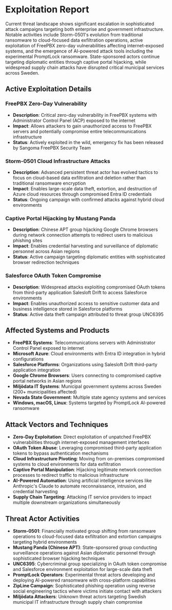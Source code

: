 # Exploitation Report

Current threat landscape shows significant escalation in sophisticated attack campaigns targeting both enterprise and government infrastructure. Notable activities include Storm-0501's evolution from traditional ransomware to cloud-focused data exfiltration operations, active exploitation of FreePBX zero-day vulnerabilities affecting internet-exposed systems, and the emergence of AI-powered attack tools including the experimental PromptLock ransomware. State-sponsored actors continue targeting diplomatic entities through captive portal hijacking, while widespread supply chain attacks have disrupted critical municipal services across Sweden.

## Active Exploitation Details

### FreePBX Zero-Day Vulnerability
- **Description**: Critical zero-day vulnerability in FreePBX systems with Administrator Control Panel (ACP) exposed to the internet
- **Impact**: Allows attackers to gain unauthorized access to FreePBX servers and potentially compromise entire telecommunications infrastructure
- **Status**: Actively exploited in the wild, emergency fix has been released by Sangoma FreePBX Security Team

### Storm-0501 Cloud Infrastructure Attacks
- **Description**: Advanced persistent threat actor has evolved tactics to focus on cloud-based data exfiltration and deletion rather than traditional ransomware encryption
- **Impact**: Enables large-scale data theft, extortion, and destruction of Azure cloud resources through compromised Entra ID credentials
- **Status**: Ongoing campaign with confirmed attacks against hybrid cloud environments

### Captive Portal Hijacking by Mustang Panda
- **Description**: Chinese APT group hijacking Google Chrome browsers during network connection attempts to redirect users to malicious phishing sites
- **Impact**: Enables credential harvesting and surveillance of diplomatic personnel across Asian regions
- **Status**: Active campaign targeting diplomatic entities with sophisticated browser redirection techniques

### Salesforce OAuth Token Compromise
- **Description**: Widespread attacks exploiting compromised OAuth tokens from third-party application Salesloft Drift to access Salesforce environments
- **Impact**: Enables unauthorized access to sensitive customer data and business intelligence stored in Salesforce platforms
- **Status**: Active data theft campaign attributed to threat group UNC6395

## Affected Systems and Products

- **FreePBX Systems**: Telecommunications servers with Administrator Control Panel exposed to internet
- **Microsoft Azure**: Cloud environments with Entra ID integration in hybrid configurations
- **Salesforce Platforms**: Organizations using Salesloft Drift third-party application integration
- **Google Chrome Browsers**: Users connecting to compromised captive portal networks in Asian regions
- **Miljödata IT Systems**: Municipal government systems across Sweden (200+ municipalities affected)
- **Nevada State Government**: Multiple state agency systems and services
- **Windows, macOS, Linux**: Systems targeted by PromptLock AI-powered ransomware

## Attack Vectors and Techniques

- **Zero-Day Exploitation**: Direct exploitation of unpatched FreePBX vulnerabilities through internet-exposed management interfaces
- **OAuth Token Abuse**: Leveraging compromised third-party application tokens to bypass authentication mechanisms
- **Cloud Infrastructure Pivoting**: Moving from on-premises compromised systems to cloud environments for data exfiltration
- **Captive Portal Manipulation**: Hijacking legitimate network connection processes to redirect traffic to malicious infrastructure
- **AI-Powered Automation**: Using artificial intelligence services like Anthropic's Claude to automate reconnaissance, intrusion, and credential harvesting
- **Supply Chain Targeting**: Attacking IT service providers to impact multiple downstream organizations simultaneously

## Threat Actor Activities

- **Storm-0501**: Financially motivated group shifting from ransomware operations to cloud-focused data exfiltration and extortion campaigns targeting hybrid environments
- **Mustang Panda (Chinese APT)**: State-sponsored group conducting surveillance operations against Asian diplomatic personnel through sophisticated browser hijacking techniques
- **UNC6395**: Cybercriminal group specializing in OAuth token compromise and Salesforce environment exploitation for large-scale data theft
- **PromptLock Operators**: Experimental threat actors developing and deploying AI-powered ransomware with cross-platform capabilities
- **ZipLine Campaign**: Sophisticated phishing operation using reverse social engineering tactics where victims initiate contact with attackers
- **Miljödata Attackers**: Unknown threat actors targeting Swedish municipal IT infrastructure through supply chain compromise